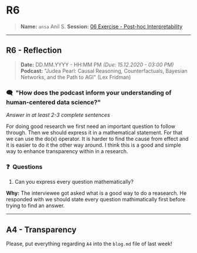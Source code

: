 # R6
> **Name:** `ansa` Anil S.
> **Session:** [06 Exercise - Post-hoc Interpretability](https://github.com/FUB-HCC/hcds-winter-2020/wiki/06_exercise)   
----

## R6 - Reflection
> **Date:** DD.MM.YYYY - HH:MM PM *(Due: 15.12.2020 - 03:00 PM)*<br>
> **Podcast:** "Judea Pearl: Causal Reasoning, Counterfactuals, Bayesian Networks, and the Path to AGI" (Lex Fridman)

### 🗨️&nbsp; "How does the podcast inform your understanding of human-centered data science?"  
_Answer in at least 2-3 complete sentences_

For doing good research we first need an important question to follow through. Then we should express it in a mathematical statement. For that we can use the do(x) operator. 
It is harder to find the cause from effect and it is easier to do it the other way around. I think this is a good and simple way to enhance transparency within in a research.


### ❓&nbsp; Questions
1. Can you express every question mathematically?

**Why:** The interviewee got asked what is a good way to do a reasearch. He responded with we should state every question mathimatically first before trying to find an answer. 

***

## A4 - Transparency
Please, put everything regarding `A4` into the `blog.md` file of last week!

